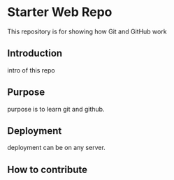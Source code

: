 # Starter Web Repo

This repository is for showing how Git and GitHub work
## Introduction
intro of this repo
## Purpose
purpose is to learn git and github.
## Deployment
deployment can be on any server.

## How to contribute  

